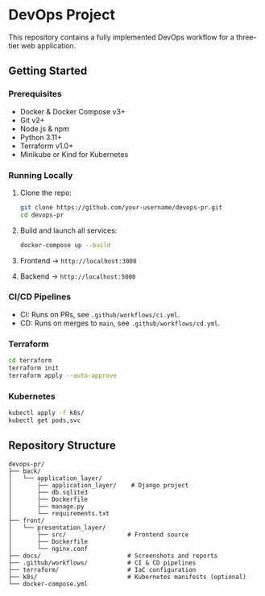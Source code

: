 # DevOps Project

This repository contains a fully implemented DevOps workflow for a three-tier web application.

## Getting Started

### Prerequisites

* Docker & Docker Compose v3+
* Git v2+
* Node.js & npm
* Python 3.11+
* Terraform v1.0+
* Minikube or Kind for Kubernetes

### Running Locally

1. Clone the repo:

   ```bash
   git clone https://github.com/your-username/devops-pr.git
   cd devops-pr
   ```
2. Build and launch all services:

   ```bash
   docker-compose up --build
   ```
3. Frontend → `http://localhost:3000`
4. Backend → `http://localhost:5000`

### CI/CD Pipelines

* CI: Runs on PRs, see `.github/workflows/ci.yml`.
* CD: Runs on merges to `main`, see `.github/workflows/cd.yml`.

### Terraform

```bash
cd terraform
terraform init
terraform apply --auto-approve
```

### Kubernetes
```bash
kubectl apply -f k8s/
kubectl get pods,svc
```

## Repository Structure

```
devops-pr/
├── back/
│   └── application_layer/
│       ├── application_layer/    # Django project
│       ├── db.sqlite3
│       ├── Dockerfile
│       ├── manage.py
│       └── requirements.txt
├── front/
│   └── presentation_layer/
│       ├── src/                 # Frontend source
│       ├── Dockerfile
│       └── nginx.conf
├── docs/                        # Screenshots and reports
├── .github/workflows/           # CI & CD pipelines
├── terraform/                   # IaC configuration
├── k8s/                         # Kubernetes manifests (optional)
└── docker-compose.yml
```

